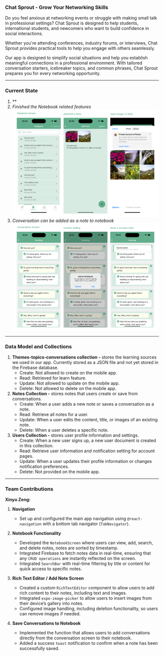 ### Chat Sprout - Grow Your Networking Skills

Do you feel anxious at networking events or struggle with making small talk in professional settings? Chat Sprout is designed to help students, international students, and newcomers who want to build confidence in social interactions. 

Whether you're attending conferences, industry forums, or interviews, Chat Sprout provides practical tools to help you engage with others seamlessly.

Our app is designed to simplify social situations and help you establish meaningful connections in a professional environment. With tailored conversation starters, icebreaker topics, and common phrases, Chat Sprout prepares you for every networking opportunity. 
 


---

### Current State
1. **
2. *Finished the Notebook related features*
![App Screenshot](./assets/notes-related-screenshots.png)
3. *Conversation can be added as a note to notebook*
![App Screenshot](./assets/add-conversation-to-notes.png)
---

### Data Model and Collections
1. **Themes-topics-conversations collection -** stores the learning sources we used in our app. Currently stored as a JSON file and not yet stored in the Firebase database.
   - Create: Not allowed to create on the mobile app.
   - Read: Retrieved for learn feature.
   - Update: Not allowed to update on the mobile app.
   - Delete: Not allowed to delete on the mobile app.
2. **Notes Collection -** stores notes that users create or save from conversations.
   - Create: When a user adds a new note or saves a conversation as a note.
   - Read: Retrieve all notes for a user.
   - Update: When a user edits the content, title, or images of an existing note.
   - Delete: When a user deletes a specific note.
3. **Users Collection -** stores user profile information and settings.
   - Create: When a new user signs up, a new user document is created in this collection.
   - Read: Retrieve user information and notification setting for account pages.
   - Update: When a user updates their profile information or changes notification preferences.
   - Delete: Not provided on the mobile app.





---

### Team Contributions

**Xinyu Zeng:**
1. **Navigation**
   - Set up and configured the main app navigation using `@react-navigation` with a bottom tab navigator (`TabNavigator`).

2. **Notebook Functionality**
   - Developed the `NotebookScreen` where users can view, add, search, and delete notes, notes are sorted by timestamp.
   - Integrated Firebase to fetch notes data in real-time, ensuring that any `CRUD operations` are instantly reflected on the screen.
   - Integrated `SearchBar` with real-time filtering by title or content for quick access to specific notes.

3. **Rich Text Editor / Add Note Screen**
   - Created a custom `RichTextEditor` component to allow users to add rich content to their notes, including text and images.
   - Integrated `expo-image-picker` to allow users to insert images from their device’s gallery into notes.
   - Configured image handling, including deletion functionality, so users can remove images if needed.

4. **Save Conversations to Notebook**
   - Implemented the function that allows users to add conversations directly from the conversation screen to their notebook.
   - Added a success `toast` notification to confirm when a note has been successfully saved. 
